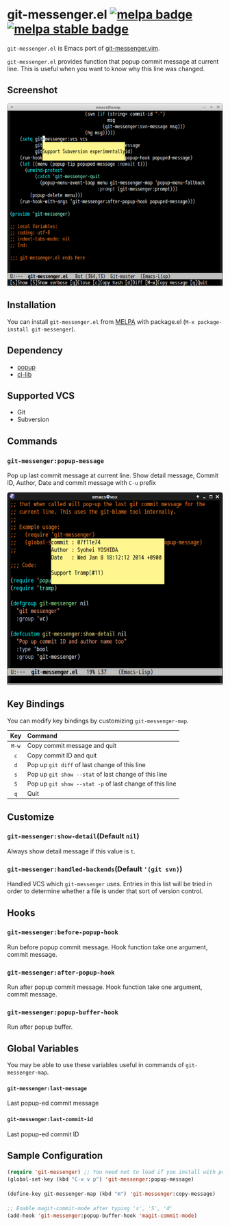 # git-messenger.el [![melpa badge][melpa-badge]][melpa-link] [![melpa stable badge][melpa-stable-badge]][melpa-stable-link]

`git-messenger.el` is Emacs port of [git-messenger.vim](https://github.com/rhysd/git-messenger.vim).

`git-messenger.el` provides function that popup commit message at current line.
This is useful when you want to know why this line was changed.


## Screenshot

![git-messenger.el](image/git-messenger.png)


## Installation

You can install `git-messenger.el` from [MELPA](https://github.com/milkypostman/melpa.git) with package.el
(`M-x package-install git-messenger`).


## Dependency

* [popup](https://github.com/auto-complete/popup-el)
* [cl-lib](http://elpa.gnu.org/packages/cl-lib.html)


## Supported VCS

- Git
- Subversion


## Commands

### `git-messenger:popup-message`

Pop up last commit message at current line. Show detail message, Commit ID, Author,
Date and commit message with `C-u` prefix

![git-messenager-detail](image/git-messenger-detail.png)


## Key Bindings

You can modify key bindings by customizing `git-messenger-map`.

| Key                  | Command                                                 |
|:--------------------:|:--------------------------------------------------------|
| `M-w`                | Copy commit message and quit                            |
| `c`                  | Copy commit ID and quit                                 |
| `d`                  | Pop up `git diff` of last change of this line           |
| `s`                  | Pop up `git show --stat` of last change of this line    |
| `S`                  | Pop up `git show --stat -p` of last change of this line |
| `q`                  | Quit                                                    |


## Customize

### `git-messenger:show-detail`(Default `nil`)

Always show detail message if this value is `t`.

### `git-messenger:handled-backends`(Default `'(git svn)`)

Handled VCS which `git-messenger` uses.
Entries in this list will be tried in order to determine whether a
file is under that sort of version control.

## Hooks

### `git-messenger:before-popup-hook`

Run before popup commit message. Hook function take one argument, commit message.

### `git-messenger:after-popup-hook`

Run after popup commit message. Hook function take one argument, commit message.

### `git-messenger:popup-buffer-hook`

Run after popup buffer.


## Global Variables

You may be able to use these variables useful in commands of `git-messenger-map`.

#### `git-messenger:last-message`

Last popup-ed commit message

#### `git-messenger:last-commit-id`

Last popup-ed commit ID


## Sample Configuration

```lisp
(require 'git-messenger) ;; You need not to load if you install with package.el
(global-set-key (kbd "C-x v p") 'git-messenger:popup-message)

(define-key git-messenger-map (kbd "m") 'git-messenger:copy-message)

;; Enable magit-commit-mode after typing 's', 'S', 'd'
(add-hook 'git-messenger:popup-buffer-hook 'magit-commit-mode)
```

[melpa-link]: http://melpa.org/#/git-messenger
[melpa-stable-link]: http://stable.melpa.org/#/git-messenger
[melpa-badge]: http://melpa.org/packages/git-messenger-badge.svg
[melpa-stable-badge]: http://stable.melpa.org/packages/git-messenger-badge.svg

